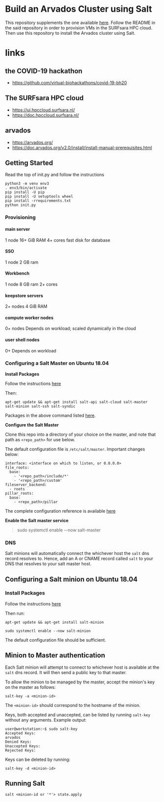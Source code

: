 # Build an Arvados Cluster using Salt

This repository supplements the one available [here](https://github.com/gijzelaerr/bio_cluster).
Follow the README in the said repository in order to provision VMs in the SURFsara HPC cloud.
Then use this repository to install the Arvados cluster using Salt.

# links

## the COVID-19 hackathon
 * https://github.com/virtual-biohackathons/covid-19-bh20

## The SURFsara HPC cloud
 * https://ui.hpccloud.surfsara.nl/
 * https://doc.hpccloud.surfsara.nl/

## arvados
 * https://arvados.org/
 * https://doc.arvados.org/v2.0/install/install-manual-prerequisites.html

## Getting Started

Read the top of init.py and follow the instructions

```
python3 -m venv env3
. env3/bin/activate
pip install -U pip
pip install -U setuptools wheel
pip install -rrequirements.txt
python init.py
```

### Provisioning

#### main server
1 node
16+ GiB RAM
4+ cores
fast disk for database

#### SSO
1 node
2 GB ram
 
#### Workbench
1 node
8 GB ram
2+ cores
 
#### keepstore servers
2+ nodes
4 GiB RAM

#### compute worker nodes
0+ nodes
Depends on workload; scaled dynamically in the cloud

#### user shell nodes
0+
Depends on workload

### Configuring a Salt Master on Ubuntu 18.04
**Install Packages** 

Follow the instructions [here](https://repo.saltstack.com/#ubuntu)

Then:
```
apt-get update && apt-get install salt-api salt-cloud salt-master salt-minion salt-ssh salt-syndic
```

Packages in the above command listed [here](https://docs.saltstack.com/en/master/topics/installation/ubuntu.html).

**Configure the Salt Master**

Clone this repo into a directory of your choice on the master, and note that path as `<repo_path>` for use below.

The default configuration file is `/etc/salt/master`. Important changes below:
```
interface: <interface on which to listen, or 0.0.0.0>
file_roots:
  base:
    - '<repo_path>/include/*'
    - '<repo_path>/custom'
fileserver_backend:
  - roots
pillar_roots:
  base:
    - <repo_path>/pillar
```

The complete configuration reference is available [here](https://docs.saltstack.com/en/master/ref/configuration/master.html#configuration-salt-master)

**Enable the Salt master service**

> sudo systemctl enable --now salt-master

### DNS

Salt minions will automatically connect the whichever host the `salt` dns record resolves to.
Hence, add an A or CNAME record called `salt` to your DNS that resolves to your salt master host.

## Configuring a Salt minion on Ubuntu 18.04

### Install Packages
Follow the instructions [here](https://repo.saltstack.com/#ubuntu)

Then run:

```
apt-get update && apt-get install salt-minion
```

```
sudo systemctl enable --now salt-minion
```

The default configuration file should be sufficient.

## Minion to Master authentication

Each Salt minion will attempt to connect to whichever host is available at the `salt` dns record.
It will then send a public key to that master.

To allow the minion to be managed by the master, accept the minion's key on the master as follows:
```
salt-key -a <minion-id>
```

The `<minion-id>` should correspond to the hostname of the minion.

Keys, both accepted and unaccepted, can be listed by running `salt-key` without any arguments. Example output:

```
user@workstation:~$ sudo salt-key
Accepted Keys:
arvados
Denied Keys:
Unaccepted Keys:
Rejected Keys:
```

Keys can be deleted by running:
```
salt-key -d <minion-id>
```

## Running Salt
```
salt <minion-id or '*'> state.apply
```